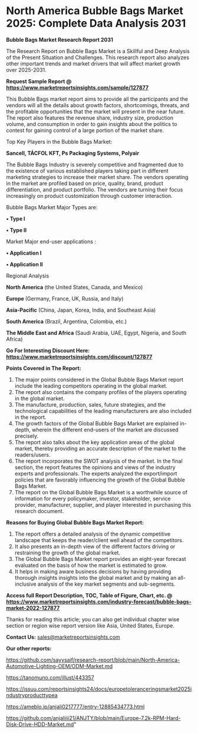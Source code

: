 # North America Bubble Bags Market 2025: Complete Data Analysis 2031

<strong>Bubble Bags Market Research Report 2031</strong>

The Research Report on Bubble Bags Market is a Skillful and Deep Analysis of the Present Situation and Challenges. This research report also analyzes other important trends and market drivers that will affect market growth over 2025-2031.

<strong>Request Sample Report @ <a href=https://www.marketreportsinsights.com/sample/127877>https://www.marketreportsinsights.com/sample/127877</a></strong>

This Bubble Bags market report aims to provide all the participants and the vendors will all the details about growth factors, shortcomings, threats, and the profitable opportunities that the market will present in the near future. The report also features the revenue share, industry size, production volume, and consumption in order to gain insights about the politics to contest for gaining control of a large portion of the market share.

Top Key Players in the Bubble Bags Market:

<strong>Sancell, TÁCFOL KFT, Ps Packaging Systems, Polyair</strong>

The Bubble Bags Industry is severely competitive and fragmented due to the existence of various established players taking part in different marketing strategies to increase their market share. The vendors operating in the market are profiled based on price, quality, brand, product differentiation, and product portfolio. The vendors are turning their focus increasingly on product customization through customer interaction.

Bubble Bags Market Major Types are:

<strong>• Type I

• Type II</strong>

Market Major end-user applications :

<strong>• Application I

• Application II</strong>

Regional Analysis

</u><strong><b>North America</b></strong> (the United States, Canada, and Mexico)

<strong><b>Europe </b></strong>(Germany, France, UK, Russia, and Italy)

<strong><b>Asia-Pacific</b></strong> (China, Japan, Korea, India, and Southeast Asia)

<strong><b>South America</b></strong> (Brazil, Argentina, Colombia, etc.)

<strong><b>The Middle East and Africa</b></strong> (Saudi Arabia, UAE, Egypt, Nigeria, and South Africa)

<strong>Go For Interesting Discount Here: <a href=https://www.marketreportsinsights.com/discount/127877>https://www.marketreportsinsights.com/discount/127877</a></strong>

<strong>Points Covered in The Report:</strong>
<ol>
  <li>The major points considered in the Global Bubble Bags Market report include the leading competitors operating in the global market.</li>
  <li>The report also contains the company profiles of the players operating in the global market.</li>
  <li>The manufacture, production, sales, future strategies, and the technological capabilities of the leading manufacturers are also included in the report.</li>
  <li>The growth factors of the Global Bubble Bags Market are explained in-depth, wherein the different end-users of the market are discussed precisely.</li>
  <li>The report also talks about the key application areas of the global market, thereby providing an accurate description of the market to the readers/users.</li>
  <li>The report incorporates the SWOT analysis of the market. In the final section, the report features the opinions and views of the industry experts and professionals. The experts analyzed the export/import policies that are favorably influencing the growth of the Global Bubble Bags Market.</li>
  <li>The report on the Global Bubble Bags Market is a worthwhile source of information for every policymaker, investor, stakeholder, service provider, manufacturer, supplier, and player interested in purchasing this research document.</li>
</ol>
<strong>Reasons for Buying Global Bubble Bags Market Report:</strong>

<ol>
  <li>The report offers a detailed analysis of the dynamic competitive landscape that keeps the reader/client well ahead of the competitors.</li>
  <li>It also presents an in-depth view of the different factors driving or restraining the growth of the global market.</li>
  <li>The Global Bubble Bags Market report provides an eight-year forecast evaluated on the basis of how the market is estimated to grow.</li>
  <li>It helps in making aware business decisions by having providing thorough insights insights into the global market and by making an all-inclusive analysis of the key market segments and sub-segments.</li>
</ol>
<strong>Access full Report Description, TOC, Table of Figure, Chart, etc. @ <a href=https://www.marketreportsinsights.com/industry-forecast/bubble-bags-market-2022-127877>https://www.marketreportsinsights.com/industry-forecast/bubble-bags-market-2022-127877</a></strong>


Thanks for reading this article; you can also get individual chapter wise section or region wise report version like Asia, United States, Europe.

<strong>Contact Us:</strong>
sales@marketreportsinsights.com

<strong>Our other reports:</strong>

<a href=https://github.com/sayysaif/research-report/blob/main/North-America-Automotive-Lighting-OEM/ODM-Market.md>https://github.com/sayysaif/research-report/blob/main/North-America-Automotive-Lighting-OEM/ODM-Market.md</a>

<a href=https://tanomuno.com/illust/443357>https://tanomuno.com/illust/443357</a>

<a href=https://issuu.com/reportsinsights24/docs/europetoleranceringsmarket2025industryproducttypea>https://issuu.com/reportsinsights24/docs/europetoleranceringsmarket2025industryproducttypea</a>

<a href=https://ameblo.jp/anjali0217777/entry-12885434773.html>https://ameblo.jp/anjali0217777/entry-12885434773.html</a>

<a href=https://github.com/anjaliiii21/ANJTY/blob/main/Europe-7.2k-RPM-Hard-Disk-Drive-HDD-Market.md>https://github.com/anjaliiii21/ANJTY/blob/main/Europe-7.2k-RPM-Hard-Disk-Drive-HDD-Market.md</a>"
